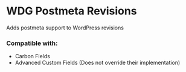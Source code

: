# WDG Postmeta Revisions

Adds postmeta support to WordPress revisions

### Compatible with:

- Carbon Fields
- Advanced Custom Fields (Does not override their implementation)

